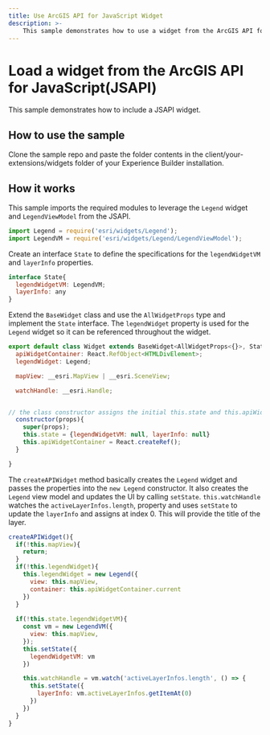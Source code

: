```yaml
---
title: Use ArcGIS API for JavaScript Widget
description: >-
    This sample demonstrates how to use a widget from the ArcGIS API for JavaScript. 
---
```


# Load a widget from the ArcGIS API for JavaScript(JSAPI)

This sample demonstrates how to include a JSAPI widget. 

## How to use the sample
Clone the sample repo and paste the folder contents in the client/your-extensions/widgets
folder of your Experience Builder installation. 

## How it works
This sample imports the required modules to leverage the `Legend` widget and `LegendViewModel` from the JSAPI.  

  ```javascript
  import Legend = require('esri/widgets/Legend');
  import LegendVM = require('esri/widgets/Legend/LegendViewModel');

```

Create an interface `State` to define the specifications for the `legendWidgetVM` and `layerInfo` properties.
```javascript
interface State{
  legendWidgetVM: LegendVM;
  layerInfo: any
}

```

Extend the `BaseWidget` class and use the `AllWidgetProps` type and implement the `State` interface. The `legendWidget` property is used for the `Legend` widget so it can be referenced throughout the widget. 
```javascript
export default class Widget extends BaseWidget<AllWidgetProps<{}>, State>{
  apiWidgetContainer: React.RefObject<HTMLDivElement>;
  legendWidget: Legend;

  mapView: __esri.MapView | __esri.SceneView;

  watchHandle: __esri.Handle;


// the class constructor assigns the initial this.state and this.apiWidgetContainer to get references to the DOM nodes.
  constructor(props){
    super(props);
    this.state = {legendWidgetVM: null, layerInfo: null}
    this.apiWidgetContainer = React.createRef();
  }

}
```

The `createAPIWidget` method basically creates the `Legend` widget and passes the properties into the `new Legend` constructor. It also creates the `Legend` view model and updates the UI by calling `setState`.
`this.watchHandle` watches the `activeLayerInfos.length`, property and uses `setState` to update the `layerInfo` and assigns at index 0. This will provide the title of the layer. 
  ```javascript
  createAPIWidget(){
    if(!this.mapView){
      return;
    }
    if(!this.legendWidget){
      this.legendWidget = new Legend({
        view: this.mapView,
        container: this.apiWidgetContainer.current
      })
    }
    
    if(!this.state.legendWidgetVM){
      const vm = new LegendVM({
        view: this.mapView,
      });
      this.setState({
        legendWidgetVM: vm
      })

      this.watchHandle = vm.watch('activeLayerInfos.length', () => {
        this.setState({
          layerInfo: vm.activeLayerInfos.getItemAt(0)
        })
      })
    }
  }

```